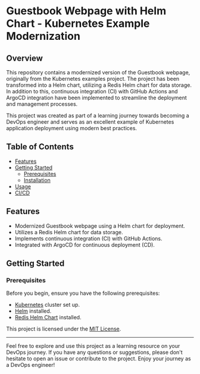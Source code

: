 # Guestbook Webpage with Helm Chart - Kubernetes Example Modernization

## Overview

This repository contains a modernized version of the Guestbook webpage, originally from the Kubernetes examples project. The project has been transformed into a Helm chart, utilizing a Redis Helm chart for data storage. 
In addition to this, continuous integration (CI) with GitHub Actions and ArgoCD integration have been implemented to streamline the deployment and management processes.

This project was created as part of a learning journey towards becoming a DevOps engineer and serves as an excellent example of Kubernetes application deployment using modern best practices.

## Table of Contents

- [Features](#features)
- [Getting Started](#getting-started)
  - [Prerequisites](#prerequisites)
  - [Installation](#installation)
- [Usage](#usage)
- [CI/CD](#cicd)

## Features

- Modernized Guestbook webpage using a Helm chart for deployment.
- Utilizes a Redis Helm chart for data storage.
- Implements continuous integration (CI) with GitHub Actions.
- Integrated with ArgoCD for continuous deployment (CD).

## Getting Started

### Prerequisites

Before you begin, ensure you have the following prerequisites:

- [Kubernetes](https://kubernetes.io/docs/setup/) cluster set up.
- [Helm](https://helm.sh/docs/intro/install/) installed.
- [Redis Helm Chart](https://artifacthub.io/packages/helm/bitnami/redis) installed.

This project is licensed under the [MIT License](LICENSE).

---

Feel free to explore and use this project as a learning resource on your DevOps journey. If you have any questions or suggestions, please don't hesitate to open an issue or contribute to the project. Enjoy your journey as a DevOps engineer!
